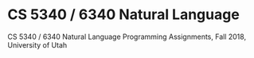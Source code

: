 # CS 5340 / 6340 Natural Language

CS 5340 / 6340 Natural Language Programming Assignments, Fall 2018, University of Utah
